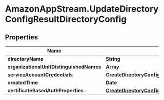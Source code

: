 # AmazonAppStream.UpdateDirectoryConfigResultDirectoryConfig

## Properties

Name | Type | Description | Notes
------------ | ------------- | ------------- | -------------
**directoryName** | **String** |  | 
**organizationalUnitDistinguishedNames** | **Array** |  | [optional] 
**serviceAccountCredentials** | [**CreateDirectoryConfigRequestServiceAccountCredentials**](CreateDirectoryConfigRequestServiceAccountCredentials.md) |  | [optional] 
**createdTime** | **Date** |  | [optional] 
**certificateBasedAuthProperties** | [**CreateDirectoryConfigRequestCertificateBasedAuthProperties**](CreateDirectoryConfigRequestCertificateBasedAuthProperties.md) |  | [optional] 


